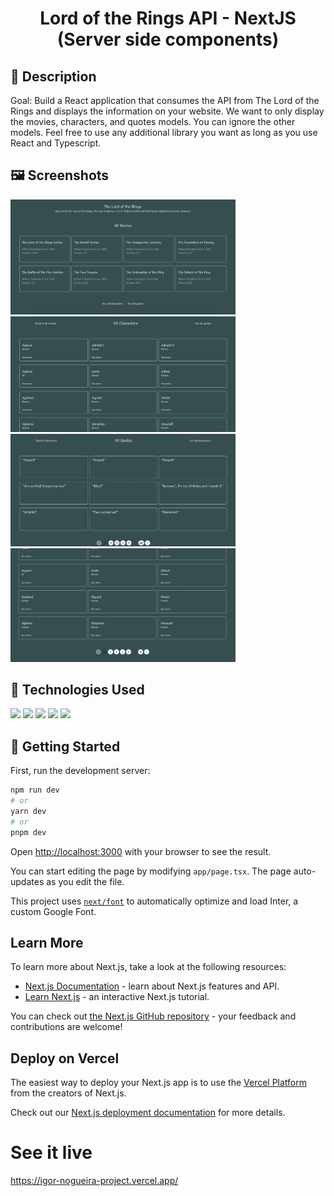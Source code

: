 <h1 align="center">Lord of the Rings API - NextJS (Server side components)</h1>

## :memo: Description
Goal: Build a React application that consumes the API from The Lord of the Rings and displays the information on your website. We want to only display the movies, characters, and quotes models. You can ignore the other models. Feel free to use any additional library you want as long as you use React and Typescript.

## :framed_picture: Screenshots
<div display="flex">
    <img src="./public/screenshots/all-movies.png" width="360px" h="360px">
    <img src="./public/screenshots/all-characters.png" width="360px" h="360px">
    <img src="./public/screenshots/all-quotes.png" width="360px" h="360px">
    <img src="./public/screenshots/pagination.png" width="360px" h="360px">
</div>

## :wrench: Technologies Used

![](https://img.shields.io/badge/JavaScript-323330?style=for-the-badge&logo=javascript&logoColor=F7DF1E)
![](https://img.shields.io/badge/React-20232A?style=for-the-badge&logo=react&logoColor=61DAF)
![](https://img.shields.io/badge/Vite-B73BFE?style=for-the-badge&logo=vite&logoColor=FFD62E)
![](https://img.shields.io/badge/CSS3-1572B6?style=for-the-badge&logo=css3&logoColor=white)
![](https://img.shields.io/badge/firebase-ffca28?style=for-the-badge&logo=firebase&logoColor=black)

## :rocket: Getting Started

First, run the development server:

```bash
npm run dev
# or
yarn dev
# or
pnpm dev
```

Open [http://localhost:3000](http://localhost:3000) with your browser to see the result.

You can start editing the page by modifying `app/page.tsx`. The page auto-updates as you edit the file.

This project uses [`next/font`](https://nextjs.org/docs/basic-features/font-optimization) to automatically optimize and load Inter, a custom Google Font.

## Learn More

To learn more about Next.js, take a look at the following resources:

- [Next.js Documentation](https://nextjs.org/docs) - learn about Next.js features and API.
- [Learn Next.js](https://nextjs.org/learn) - an interactive Next.js tutorial.

You can check out [the Next.js GitHub repository](https://github.com/vercel/next.js/) - your feedback and contributions are welcome!

## Deploy on Vercel

The easiest way to deploy your Next.js app is to use the [Vercel Platform](https://vercel.com/new?utm_medium=default-template&filter=next.js&utm_source=create-next-app&utm_campaign=create-next-app-readme) from the creators of Next.js.

Check out our [Next.js deployment documentation](https://nextjs.org/docs/deployment) for more details.

# See it live
https://igor-nogueira-project.vercel.app/

